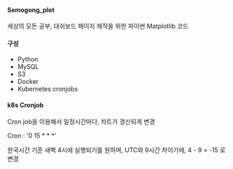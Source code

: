#### Semogong_plot

세상의 모든 공부, 대쉬보드 페이지 제작을 위한 파이썬 Matplotlib 코드


#### 구성

- Python
- MySQL
- S3
- Docker
- Kubernetes cronjobs


#### k8s Cronjob
Cron job을 이용해서 일정시간마다, 차트가 갱신되게 변경

Cron : '0 15 * * *'

한국시간 기준 새벽 4시에 실행되기를 원하며, UTC와 9시간 차이기에, 4 - 9 = -15 로 변경
